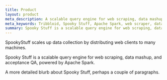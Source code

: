 ```yaml
---
title: Product
layout: product
meta_description: A scalable query engine for web scraping, data mashup, and acceptance QA. Certified for Apache Spark.
meta_keywords: Tribbloid, Spooky Stuff, Apache Spark, web scraper, data mining
summary: Spooky Stuff is a scalable query engine for web scraping, data mashup, and acceptance QA
---
```


SpookyStuff scales up data collection by distributing web clients to many machines.

Spooky Stuff is a scalable query engine for web scraping, data mashup, and acceptance QA, powered by Apache Spark.

A more detailed blurb about Spooky Stuff, perhaps a couple of paragraphs.
